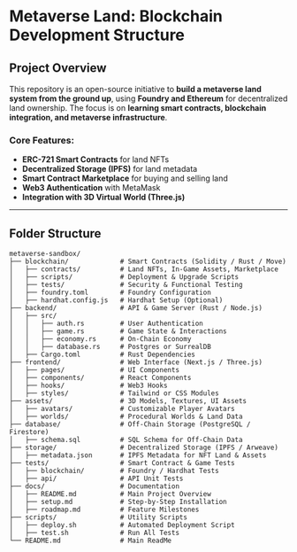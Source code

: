 # Metaverse Land: Blockchain Development Structure

## Project Overview
This repository is an open-source initiative to **build a metaverse land system from the ground up**, using **Foundry and Ethereum** for decentralized land ownership. The focus is on **learning smart contracts, blockchain integration, and metaverse infrastructure**.

### Core Features:
- **ERC-721 Smart Contracts** for land NFTs
- **Decentralized Storage (IPFS)** for land metadata
- **Smart Contract Marketplace** for buying and selling land
- **Web3 Authentication** with MetaMask
- **Integration with 3D Virtual World (Three.js)**

---

## Folder Structure
```
metaverse-sandbox/
├── blockchain/             # Smart Contracts (Solidity / Rust / Move)
│   ├── contracts/          # Land NFTs, In-Game Assets, Marketplace
│   ├── scripts/            # Deployment & Upgrade Scripts
│   ├── tests/              # Security & Functional Testing
│   ├── foundry.toml        # Foundry Configuration
│   ├── hardhat.config.js   # Hardhat Setup (Optional)
├── backend/                # API & Game Server (Rust / Node.js)
│   ├── src/
│   │   ├── auth.rs         # User Authentication
│   │   ├── game.rs         # Game State & Interactions
│   │   ├── economy.rs      # On-Chain Economy
│   │   ├── database.rs     # Postgres or SurrealDB
│   ├── Cargo.toml          # Rust Dependencies
├── frontend/               # Web Interface (Next.js / Three.js)
│   ├── pages/              # UI Components
│   ├── components/         # React Components
│   ├── hooks/              # Web3 Hooks
│   ├── styles/             # Tailwind or CSS Modules
├── assets/                 # 3D Models, Textures, UI Assets
│   ├── avatars/            # Customizable Player Avatars
│   ├── worlds/             # Procedural Worlds & Land Data
├── database/               # Off-Chain Storage (PostgreSQL / Firestore)
│   ├── schema.sql          # SQL Schema for Off-Chain Data
├── storage/                # Decentralized Storage (IPFS / Arweave)
│   ├── metadata.json       # IPFS Metadata for NFT Land & Assets
├── tests/                  # Smart Contract & Game Tests
│   ├── blockchain/         # Foundry / Hardhat Tests
│   ├── api/                # API Unit Tests
├── docs/                   # Documentation
│   ├── README.md           # Main Project Overview
│   ├── setup.md            # Step-by-Step Installation
│   ├── roadmap.md          # Feature Milestones
├── scripts/                # Utility Scripts
│   ├── deploy.sh           # Automated Deployment Script
│   ├── test.sh             # Run All Tests
└── README.md               # Main ReadMe
```